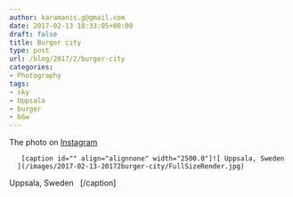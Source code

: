 ```yaml
---
author: karamanis.g@gmail.com
date: 2017-02-13 18:33:05+00:00
draft: false
title: Burger city
type: post
url: /blog/2017/2/burger-city
categories:
- Photography
tags:
- sky
- Uppsala
- burger
- b&w
---
```


The photo on [Instagram](https://instagram.com/p/BQdj728Ao3n/)


  
       [caption id="" align="alignnone" width="2500.0"]![ Uppsala, Sweden   ](/images/2017-02-13-20172burger-city/FullSizeRender.jpg)
 Uppsala, Sweden   [/caption]
